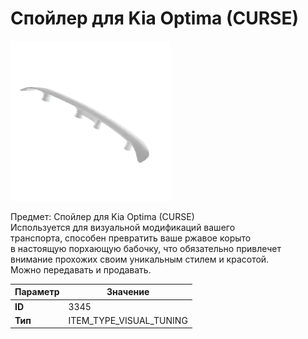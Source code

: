 # Спойлер для Kia Optima (CURSE)

![Item Image](../img/3345.webp?raw=true)

Предмет: Спойлер для Kia Optima (CURSE)<br>Используется для визуальной модификаций вашего<br>транспорта, способен превратить ваше ржавое корыто<br>в настоящую порхающую бабочку, что обязательно привлечет<br>внимание прохожих своим уникальным стилем и красотой.<br>Можно передавать и продавать.


| Параметр | Значение |
|----------|----------|
| **ID** | 3345 |
| **Тип** | ITEM_TYPE_VISUAL_TUNING |

